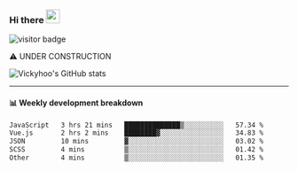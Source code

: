 ### Hi there <a href="https://www.gautamkrishnar.com/"><img src="https://media.giphy.com/media/hvRJCLFzcasrR4ia7z/giphy.gif" width="25px"></a>

![visitor badge](https://visitor-badge.glitch.me/badge?page_id=vickyhoo.vickyhoo&left_color=black&right_color=cornflowerblue)

⚠️ UNDER CONSTRUCTION

![Vickyhoo's GitHub stats](https://github-readme-stats.vercel.app/api?username=vickyhoo&theme=react&show_icons=true&count_private=true)

---

#### :bar_chart: Weekly development breakdown

<!--START_SECTION:waka-->

```txt
JavaScript   3 hrs 21 mins   ██████████████▒░░░░░░░░░░   57.34 %
Vue.js       2 hrs 2 mins    ████████▓░░░░░░░░░░░░░░░░   34.83 %
JSON         10 mins         ▓░░░░░░░░░░░░░░░░░░░░░░░░   03.02 %
SCSS         4 mins          ▒░░░░░░░░░░░░░░░░░░░░░░░░   01.42 %
Other        4 mins          ▒░░░░░░░░░░░░░░░░░░░░░░░░   01.35 %
```

<!--END_SECTION:waka-->


<!--
**vickyhoo/vickyhoo** is a ✨ _special_ ✨ repository because its `README.md` (this file) appears on your GitHub profile.

Here are some ideas to get you started:

- 🔭 I’m currently working on ...
- 🌱 I’m currently learning ...
- 👯 I’m looking to collaborate on ...
- 🤔 I’m looking for help with ...
- 💬 Ask me about ...
- 📫 How to reach me: ...
- 😄 Pronouns: ...
- ⚡ Fun fact: ...
-->

